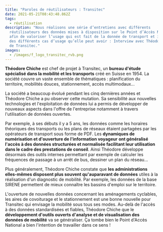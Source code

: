 ```yaml
---
title: "Paroles de réutilisateurs : Transitec"
date: 2021-05-21T08:43:48.862Z
tags:
  - réutilisation
description: "Nous réalisons une série d’entretiens avec différents
  réutilisateurs des données mises à disposition sur le Point d’Accès National,
  afin de valoriser l’usage qui est fait de la donnée de transport et illustrer
  des différents cas d’usage qu’elle peut avoir : Interview avec Théodore Chiche
  de Transitec."
images:
  - /images/f_logo_transitec_rvb.png
---
```

**Théodore Chiche** est chef de projet à Transitec, un **bureau d'étude spécialisé dans la mobilité et les transports** créé en Suisse en 1954. La société couvre un vaste ensemble de thématiques : planification du territoire, mobilités douces, stationnement, accès multimodaux... 

La société a beaucoup évolué pendant les cinq dernières années et Théodore Chiche a pu observer cette mutation. Sa sensibilité aux nouvelles technologies et l'exploitation de données lui a permis de développer de nouveaux aspects dans l'offre de l'entreprise notamment à travers l'utilisation de données ouvertes. 

Par exemple, à ses débuts il y a 5 ans, les données comme les horaires théoriques des transports ou les plans de réseaux  étaient partagées par les opérateurs de transport sous forme de PDF. Les **dynamiques de numérisation et d'ouverture de l'information voyageur** **ont généralisé l'accès à des données structurées et normalisée facilitant leur utilisation dans le cadre des prestations de conseil**. Ainsi Théodore développe désormais des outils internes permettant par exemple de calculer les fréquences de passage à un arrêt de bus, dessiner un plan du réseau... 

Plus généralement, Théodore Chiche constate que **les administrations elles-mêmes disposent plus souvent qu'auparavant de données** utiles à la réalisation d'un diagnostic de mobilité. Par exemple, les données de la base SIRENE permettent de mieux connaître les bassins d'emploi sur le territoire. 

L'ouverture de nouvelles données concernant les aménagements cyclables, les aires de covoiturage et le stationnement est une bonne nouvelle pour Transitec qui envisage la mobilité sous tous ses modes. Au-delà de l'accès à des données standardisées et fiables, Théodore Chiche que le **développement d'outils ouverts d'analyse et de visualisation des données de mobilité** va se généraliser. Ça tombe bien le Point d'Accès National a bien l'intention de travailler dans ce sens !